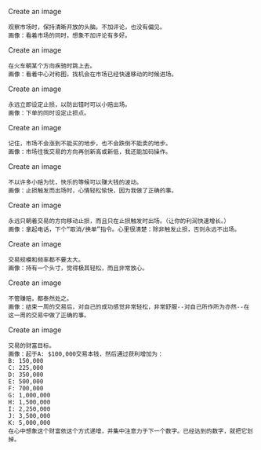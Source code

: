 Create an image
```
观察市场时，保持清晰开放的头脑。不加评论，也没有偏见。
画像：看着市场的同时，想象不加评论有多好。
```

Create an image
```
在火车朝某个方向疾驰时跳上去。
画像：看着中心对称图，找机会在市场已经快速移动的时候进场。
```

Create an image
```
永远立即设定止损，以防出错时可以小赔出场。
画像：下单的同时设定止损点。
```

Create an image
```
记住，市场不会涨到不能买的地步，也不会跌倒不能卖的地步。
画像：市场往我交易的方向再创新高或新低，我还能加码操作。
```

Create an image
```
不以许多小赔为忧，快乐的等候可以赚大钱的波动。
画像：止损触发而出场时，心情轻松愉快，因为我做了正确的事。
```

Create an image
```
永远只朝着交易的方向移动止损，而且只在止损触发时出场。（让你的利润快速增长。）
画像：拿起电话，下个“取消/换单”指令。心里很清楚：除非触发止损，否则永远不出场。
```

Create an image
```
交易规模和频率都不要太大。
画像：持有一个头寸，觉得极其轻松，而且非常放心。
```

Create an image
```
不管赚赔，都泰然处之。
画像：结束一周的交易后，对自己的成功感觉非常轻松，非常舒服--对自己所作所为亦然--在这一周的交易中做了正确的事。
```

Create an image
```
交易的财富目标。
画像：起于A: $100,000交易本钱，然后通过获利增加为：
B: 150,000
C: 225,000
D: 350,000
E: 500,000
F: 700,000
G: 1,000,000
H: 1,500,000
I: 2,250,000
J: 3,500,000
K: 5,000,000
在心中想象这个财富依这个方式递增，并集中注意力于下一个数字。已经达到的数字，就把它划掉。
```